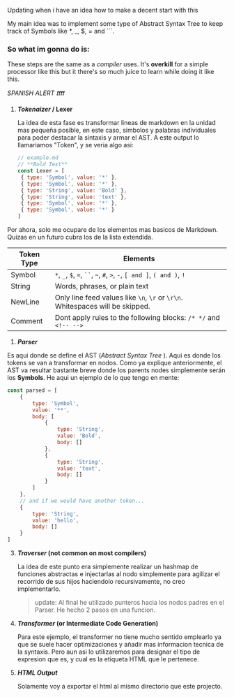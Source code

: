 Updating when i have an idea how to make a decent start with this

My main idea was to implement some type of Abstract Syntax Tree to keep track of Symbols like \*, \_, $, = and ```.

### So what im gonna do is:

These steps are the same as a _compiler_ uses. It's **overkill** for a simple processor like this but it there's so much juice to learn while doing it like this.

_SPANISH ALERT ❗❗❗❗_

1. **_Tokenaizer_ / Lexer**

   La idea de esta fase es transformar lineas de markdown en la unidad mas pequeña posible, en este caso, simbolos y palabras individuales para poder destacar la sintaxis y armar el AST. A este output lo llamariamos "Token", y se veria algo asi:

   ```js
   // example.md
   // **Bold Text**
   const Lexer = [
   	{ type: 'Symbol', value: '*' },
   	{ type: 'Symbol', value: '*' },
   	{ type: 'String', value: 'Bold' },
   	{ type: 'String', value: 'text' },
   	{ type: 'Symbol', value: '*' },
   	{ type: 'Symbol', value: '*' }
   ]
   ```

Por ahora, solo me ocupare de los elementos mas basicos de Markdown. Quizas en un futuro cubra los de la lista extendida.

| **Token Type** | **Elements**                                                                  |
| -------------- | ----------------------------------------------------------------------------- |
| Symbol         | `*`, `_`, `$`, `=`, ` `` `, `~`, `#`, `>`, `-`, `[ and ]`, `( and )`, `!`     |
| String         | Words, phrases, or plain text                                                 |
| NewLine        | Only line feed values like `\n`, `\r` or `\r\n`. Whitespaces will be skipped. |
| Comment        | Dont apply rules to the following blocks: `/* */` and `<!-- -->`              |

1. **_Parser_**

<!-- asd -->

Es aqui donde se define el AST (_Abstract Syntax Tree_ ). Aqui es donde los tokens se van a transformar en nodos.
Como ya explique anteriormente, el AST va resultar bastante breve donde los parents nodes simplemente serán los **Symbols**.
He aqui un ejemplo de lo que tengo en mente:

```js
const parsed = [
	{
		type: 'Symbol',
		value: '**',
		body: [
			{
				type: 'String',
				value: 'Bold',
				body: []
			},
			{
				type: 'String',
				value: 'text',
				body: []
			}
		]
	},
	// and if we would have another token...
	{
		type: 'String',
		value: 'hello',
		body: []
	}
]
```

3. **_Traverser_ (not common on most compilers)**

   La idea de este punto era simplemente realizar un hashmap de funciones abstractas e injectarlas al nodo simplemente para agilizar el recorrido de sus hijos haciendolo recursivamente, no creo implementarlo.

   > update:
   > Al final he utilizado punteros hacia los nodos padres en el Parser. He hecho 2 pasos en una funcion.

4. **_Transformer_ (or Intermediate Code Generation)**

   Para este ejemplo, el transformer no tiene mucho sentido emplearlo ya que se suele hacer optimizaciones y añadir mas informacion tecnica de la syntaxis. Pero aun asi lo utilizaremos para designar el tipo de expresion que es, y cual es la etiqueta HTML que le pertenece.

5. **_HTML Output_**

   Solamente voy a exportar el html al mismo directorio que este projecto.
